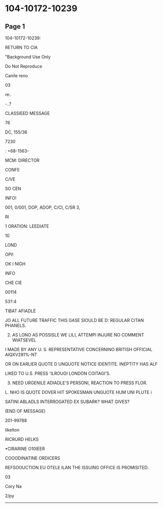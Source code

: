 # 104-10172-10239

## Page 1

104-10172-10239:

RETURN TO CIA

"Background Use Only

Do Not Reproduce

Canile reno

03

re:.

-..?

CLASSIEED MESSAGE

76

DC, 155/36

7230

: +68-1563-

MCM: DIRECTOR

CONFE

C/VE

SO CEN

INFO!

001, 0/001, DOP, ADOP, C/CI, C/SR 3,

RI

1 ORATION: LEEDIATE

10

LOND

OPI!

OK I NIGH

INFO

CHE CIE

00114

53?:4

TIBAT AFIADLE

JO ALL FUTURE TRAFFIC THIS GASE SIOULD BE D: REGULAR CITAN PHANELS.

2. AS LONO AS POSSISLE WE LILI, ATTEMPI INJURE NO COMMENT WIATSEVEL

I MADE BY ANY U. S. REPRESENTATIVE CONCERNINO BRITISH OFFICIAL AIQXV281%-NT

OR ON EARLIER QUOTE D UNQUOTE NOTICE IDENTITE. INEPTITY HAS ALF

LIKED TO U.S. PRESS 'ILROUGI LONDON COITAGI'S.

3. NEED URGENILE ADIADLE'S PERSONI, REACTION TO PRESS FLOR.

L. NHO IS QUOTE DOVER HIT SPOKESMAN UNGUOTE HUM UNI PLUTE i

SATINI ABLADLS INTERROGATED EX SUBARK? WHAT GIVES?

(END OF MESSAGE)

201-99788

likelton

RICRURD HELKS

•CIRARINE O10IEER

COOODINATINE ORDICERS

REFSOOUCTION EU OTELE ILAN THE ISSUING OFFICE IS PROMISITED.

03

Cory Na

2/py

---

